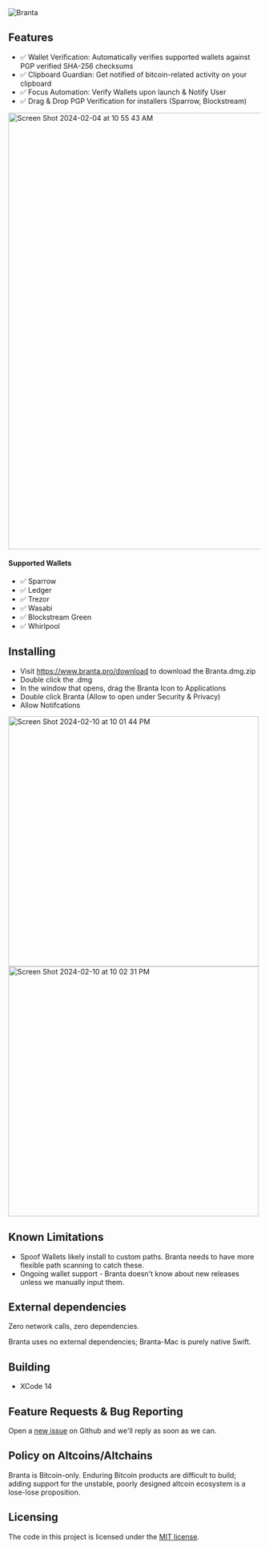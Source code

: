 <picture>
  <source media="(prefers-color-scheme: dark)" srcset="branta/Assets.xcassets/goldwhitecropped.imageset/goldwhitecropped.png">
  <source media="(prefers-color-scheme: light)" srcset="branta/Assets.xcassets/goldblackcropped.imageset/goldblackcropped.jpeg">
  <img alt="Branta" src="Branta/Assets/goldblackcropped.jpg">
</picture>

## Features
 - ✅ Wallet Verification: Automatically verifies supported wallets against PGP verified SHA-256 checksums
 - ✅ Clipboard Guardian: Get notified of bitcoin-related activity on your clipboard
 - ✅ Focus Automation: Verify Wallets upon launch & Notify User
 - ✅ Drag & Drop PGP Verification for installers (Sparrow, Blockstream)
  
  <img width="873" alt="Screen Shot 2024-02-04 at 10 55 43 AM" src="https://github.com/BrantaOps/branta-mac/assets/74844722/75644c8e-591e-4871-a48c-161a4f9ae209">


#### Supported Wallets
- ✅ Sparrow
- ✅ Ledger
- ✅ Trezor
- ✅ Wasabi
- ✅ Blockstream Green
- ✅ Whirlpool

## Installing

- Visit https://www.branta.pro/download to download the Branta.dmg.zip
- Double click the .dmg
- In the window that opens, drag the Branta Icon to Applications
- Double click Branta (Allow to open under Security & Privacy)
- Allow Notifcations
<img width="500" alt="Screen Shot 2024-02-10 at 10 01 44 PM" src="https://github.com/BrantaOps/branta-mac/assets/74844722/2d678f46-ffd5-4362-8f59-302b740c5b20">

<img width="500" alt="Screen Shot 2024-02-10 at 10 02 31 PM" src="https://github.com/BrantaOps/branta-mac/assets/74844722/c15f30cb-cbc7-4814-a095-07d122fbb7f7">


## Known Limitations

- Spoof Wallets likely install to custom paths. Branta needs to have more flexible path scanning to catch these.
- Ongoing wallet support - Branta doesn't know about new releases unless we manually input them.

## External dependencies

Zero network calls, zero dependencies. 

Branta uses no external dependencies; Branta-Mac is purely native Swift.

## Building
- XCode 14

## Feature Requests & Bug Reporting

Open a [new issue](https://github.com/BrantaOps/branta-mac/issues/new) on Github and we'll reply as soon as we can.

## Policy on Altcoins/Altchains

Branta is Bitcoin-only. Enduring Bitcoin products are difficult to build; adding support for the unstable, poorly designed altcoin ecosystem is a lose-lose proposition.

## Licensing

The code in this project is licensed under the [MIT license](LICENSE).
